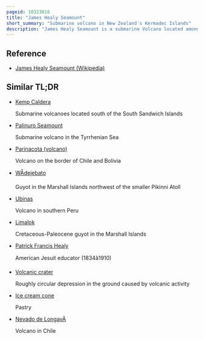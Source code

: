 ```yaml
---
pageid: 10323016
title: "James Healy Seamount"
short_summary: "Submarine volcano in New Zealand's Kermadec Islands"
description: "James Healy Seamount is a submarine Volcano located among the South Kermadec Ridge Seamounts South of New Zealand's Kermadec Islands. It consists of a volcanic Cone that reaches a Depth of 1,150 Metres below Sea Level, two 2–2. 5 Kilometres and 1. 3 Kilometres wide Calderas and a parasitic Cone that reaches a Depth of 950 Metres below Sea Level. The Flanks of the Volcano are covered with volcanic Rocks and Pumice and hydrothermal Venting occurs inside the Caldera."
---
```


## Reference

- [James Healy Seamount (Wikipedia)](https://en.wikipedia.org/?curid=10323016)

## Similar TL;DR

- [Kemp Caldera](/tldr/en/kemp-caldera)

  Submarine volcanoes located south of the South Sandwich Islands

- [Palinuro Seamount](/tldr/en/palinuro-seamount)

  Submarine volcano in the Tyrrhenian Sea

- [Parinacota (volcano)](/tldr/en/parinacota-volcano)

  Volcano on the border of Chile and Bolivia

- [WÅdejebato](/tldr/en/wodejebato)

  Guyot in the Marshall Islands northwest of the smaller Pikinni Atoll

- [Ubinas](/tldr/en/ubinas)

  Volcano in southern Peru

- [Limalok](/tldr/en/limalok)

  Cretaceous-Paleocene guyot in the Marshall Islands

- [Patrick Francis Healy](/tldr/en/patrick-francis-healy)

  American Jesuit educator (1834â1910)

- [Volcanic crater](/tldr/en/volcanic-crater)

  Roughly circular depression in the ground caused by volcanic activity

- [Ice cream cone](/tldr/en/ice-cream-cone)

  Pastry

- [Nevado de LongavÃ­](/tldr/en/nevado-de-longavi)

  Volcano in Chile
